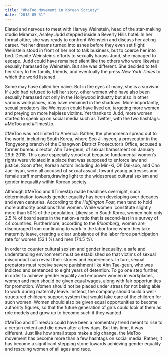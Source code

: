 ```yaml
---
title: "#MeToo Movement in Korean Society"
date: "2018-05-31"
---
```


Elated and nervous to meet with Harvey Weinstein, head of the star-making studio Miramax, Ashley Judd stepped inside a Beverly Hills hotel. In her formal attire, she was ready to confront Weinstein and discuss her acting career. Yet her dreams turned into ashes before they even set flight: Weinstein stood in front of her not to talk business, but to coerce her into bed. Despite Weinstein’s efforts to sexually harass Judd, she managed to escape. Judd could have remained silent like the others who were likewise sexually harassed by Weinstein. But she was different. She decided to tell her story to her family, friends, and eventually the press _New York Times_ to which the world listened.

Some may have called her naïve. But in the eyes of many, she is a survivor. If Judd had refused to tell her story, other women who have also been sexually harassed not only in the Hollywood industry but also in other various workplaces, may have remained in the shadows. More importantly, sexual predators like Weinstein could have lived on, targeting more women and preying on more helpless victims. Yet thanks to Judd, more women started to speak up on social media such as Twitter, with the two hashtags: #MeToo and #TimesUp.

#MeToo was not limited to America. Rather, the phenomena spread out to the world, including South Korea, where Seo Ji-hyeon, a prosecutor in the Tongyeong branch of the Changwon District Prosecutor’s Office, accused a former bureau director, Ahn Tae-geun, of sexual harassment on January 29th 2018. This case especially stood out because fundamental women’s rights were violated in a place that was supposed to enforce law and justice. Soon after, Korean actors including Jo Min-ki, Oh Dal-soo, and Cho Jae-hyun, were all accused of sexual assault toward young actresses and female staff members,drawing light to the widespread cultural sexism and gender inequality within Korean society.

Although #MeToo and #TimesUp made headlines overnight, such determination towards gender equality has been developing over decades and even centuries. According to the _Huffington Post,_ men tend to hold more authority positions than women. While women  constitute slightly more than 50% of the population. Likewise in South Korea, women hold only 2.5 % of board seats in the nation-a ratio that is second-last in a survey of 44 countries. Furthermore, according to the _Bloomberg_, women are discouraged from continuing to work in the labor force when they take maternity leave, creating a clear unbalance of the labor force participation rate for women (53.1 %) and men (74.5 %).

In order to counter cultural sexism and gender inequality, a safe and understanding environment must be established so that victims of sexual misconduct can reveal their stories and experiences. In turn, sexual predators must receive severe punishment like Ahn Tae-geun, who was indicted and sentenced to eight years of detention. To go one step further, in order to achieve gender equality and empower women in workplaces, women and men should be given equal wages, along with fair opportunities for promotion. Women should not be placed under stress for not being able to work during maternity leave. Instead, the company should build a well-structured childcare support system that would take care of the children for such women. Women should also be given equal opportunities to become authority figures, so that the future generation of girls could look at them as role models and grow up to become such if they wanted.

#MeToo and #TimesUp could have been a momentary trend meant to rise to a certain extent and die down after a few days. But this time, it was different. Just like how small steps make a big change, the MeToo movement has become more than a few hashtags on social media. Rather, it has become a significant stepping stone towards achieving gender equality and rescuing women of all ages and race.
